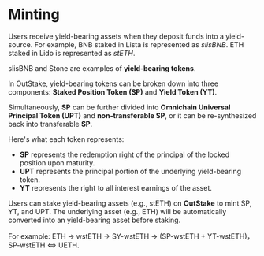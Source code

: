 # Minting

Users receive yield-bearing assets when they deposit funds into a yield-source. For example, BNB staked in Lista is represented as _slisBNB_. ETH staked in Lido is represented as _stETH_.

slisBNB and Stone are examples of **yield-bearing tokens**.

In OutStake, yield-bearing tokens can be broken down into three components: **Staked Position Token (SP)** and **Yield Token (YT)**.

Simultaneously, **SP** can be further divided into **Omnichain Universal Principal Token (UPT)** and **non-transferable SP**, or it can be re-synthesized back into transferable **SP**.

Here's what each token represents:

* **SP** represents the redemption right of the principal of the locked position upon maturity.
* **UPT** represents the principal portion of the underlying yield-bearing token.
* **YT** represents the right to all interest earnings of the asset.

Users can stake yield-bearing assets (e.g., stETH) on **OutStake** to mint SP, YT, and UPT. The underlying asset (e.g., ETH) will be automatically converted into an yield-bearing asset before staking.

For example: ETH → wstETH → SY-wstETH → (SP-wstETH + YT-wstETH)，SP-wstETH <=> UETH.
